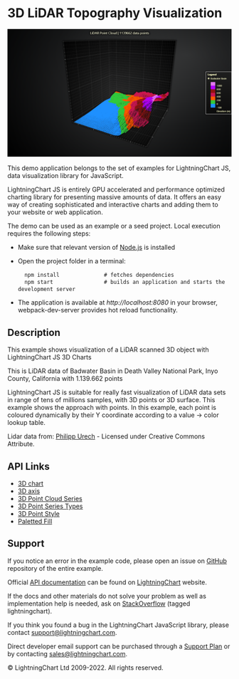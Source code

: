 # 3D LiDAR Topography Visualization

![3D LiDAR Topography Visualization](LidarLand-darkGold.png)

This demo application belongs to the set of examples for LightningChart JS, data visualization library for JavaScript.

LightningChart JS is entirely GPU accelerated and performance optimized charting library for presenting massive amounts of data. It offers an easy way of creating sophisticated and interactive charts and adding them to your website or web application.

The demo can be used as an example or a seed project. Local execution requires the following steps:

-   Make sure that relevant version of [Node.js](https://nodejs.org/en/download/) is installed
-   Open the project folder in a terminal:

          npm install              # fetches dependencies
          npm start                # builds an application and starts the development server

-   The application is available at _http://localhost:8080_ in your browser, webpack-dev-server provides hot reload functionality.


## Description

This example shows visualization of a LiDAR scanned 3D object with LightningChart JS 3D Charts

This is LiDAR data of Badwater Basin in Death Valley National Park, Inyo County, California with 1.139.662 points

LightningChart JS is suitable for really fast visualization of LiDAR data sets in range of tens of millions samples, with 3D points or 3D surface. This example shows the approach with points. In this example, each point is coloured dynamically by their Y coordinate according to a value -> color lookup table.

Lidar data from: [Philipp Urech](https://sketchfab.com/3d-models/badwater-basin-30-sections-across-a-wash-ca8eebf6798d4b0a967336e16f066754) - Licensed under Creative Commons Attribute.


## API Links

* [3D chart]
* [3D axis]
* [3D Point Cloud Series]
* [3D Point Series Types]
* [3D Point Style]
* [Paletted Fill]


## Support

If you notice an error in the example code, please open an issue on [GitHub][0] repository of the entire example.

Official [API documentation][1] can be found on [LightningChart][2] website.

If the docs and other materials do not solve your problem as well as implementation help is needed, ask on [StackOverflow][3] (tagged lightningchart).

If you think you found a bug in the LightningChart JavaScript library, please contact support@lightningchart.com.

Direct developer email support can be purchased through a [Support Plan][4] or by contacting sales@lightningchart.com.

[0]: https://github.com/Arction/
[1]: https://lightningchart.com/lightningchart-js-api-documentation/
[2]: https://lightningchart.com
[3]: https://stackoverflow.com/questions/tagged/lightningchart
[4]: https://lightningchart.com/support-services/

© LightningChart Ltd 2009-2022. All rights reserved.


[3D chart]: https://lightningchart.com/js-charts/api-documentation/v4.2.0/classes/Chart3D.html
[3D axis]: https://lightningchart.com/js-charts/api-documentation/v4.2.0/classes/Axis3D.html
[3D Point Cloud Series]: https://lightningchart.com/js-charts/api-documentation/v4.2.0/classes/PointCloudSeries3D.html
[3D Point Series Types]: https://lightningchart.com/js-charts/api-documentation/v4.2.0/variables/PointSeriesTypes3D-1.html
[3D Point Style]: https://lightningchart.com/js-charts/api-documentation/v4.2.0/variables/PointStyle3D.html
[Paletted Fill]: https://lightningchart.com/js-charts/api-documentation/v4.2.0/classes/PalettedFill.html

